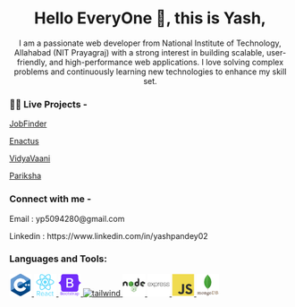 
<h1 align="center">Hello EveryOne 👋, this is Yash, </h1>
<p align="center">I am a passionate web developer from National Institute of Technology, Allahabad (NIT Prayagraj) with a strong interest in building scalable, user-friendly, and high-performance web applications. I love solving complex problems and continuously learning new technologies to enhance my skill set.</p>


<h3 align="left">👨‍💻 Live Projects -</h3>


[JobFinder](https://jobfinder-meta.vercel.app)

[Enactus](https://enactus-mnnit2k25.netlify.app)

[VidyaVaani](https://vidyavaani-meta.vercel.app)

[Pariksha](https://pariksha-rust.vercel.app)


<h3 align="left">Connect with me -</h3>
<p align="left">Email : yp5094280@gmail.com</p>
<p align="left">Linkedin : https://www.linkedin.com/in/yashpandey02</p>


<h3 align="left">Languages and Tools:</h3>

<p align="left">
  <a href="https://www.w3schools.com/cpp/"> <img src="https://raw.githubusercontent.com/devicons/devicon/master/icons/cplusplus/cplusplus-original.svg" alt="cplusplus" width="40" height="40"/> </a>
  <a href="https://reactjs.org/"><img src="https://raw.githubusercontent.com/devicons/devicon/master/icons/react/react-original-wordmark.svg" alt="react" width="40" height="40"/> </a>
  <a href="https://getbootstrap.com"> <img src="https://raw.githubusercontent.com/devicons/devicon/master/icons/bootstrap/bootstrap-plain-wordmark.svg" alt="bootstrap" width="40" height="40"/> </a>
  <a href="https://tailwindcss.com/"> <img src="https://www.vectorlogo.zone/logos/tailwindcss/tailwindcss-icon.svg" alt="tailwind" width="40" height="40"/> </a> 
  <a href="https://nodejs.org"> <img src="https://raw.githubusercontent.com/devicons/devicon/master/icons/nodejs/nodejs-original-wordmark.svg" alt="nodejs" width="40" height="40"/> </a> 
  <a href="https://expressjs.com"> <img src="https://raw.githubusercontent.com/devicons/devicon/master/icons/express/express-original-wordmark.svg" alt="express" width="40" height="40"/> </a> 
  <a href="https://developer.mozilla.org/en-US/docs/Web/JavaScript"> <img src="https://raw.githubusercontent.com/devicons/devicon/master/icons/javascript/javascript-original.svg" alt="javascript" width="40" height="40"/> </a> 
  <a href="https://www.mongodb.com/"><img src="https://raw.githubusercontent.com/devicons/devicon/master/icons/mongodb/mongodb-original-wordmark.svg" alt="mongodb" width="40" height="40"/> </a>
</p>


